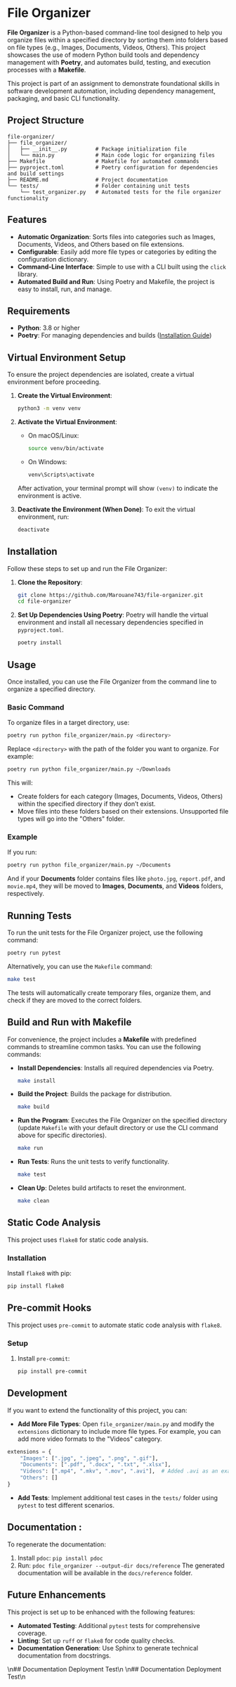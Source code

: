 # File Organizer

**File Organizer** is a Python-based command-line tool designed to help you organize files within a specified directory by sorting them into folders based on file types (e.g., Images, Documents, Videos, Others). This project showcases the use of modern Python build tools and dependency management with **Poetry**, and automates build, testing, and execution processes with a **Makefile**.

This project is part of an assignment to demonstrate foundational skills in software development automation, including dependency management, packaging, and basic CLI functionality.

## Project Structure

```
file-organizer/
├── file_organizer/
│   ├── __init__.py         # Package initialization file
│   └── main.py             # Main code logic for organizing files
├── Makefile                # Makefile for automated commands
├── pyproject.toml          # Poetry configuration for dependencies and build settings
├── README.md               # Project documentation
└── tests/                  # Folder containing unit tests
    └── test_organizer.py   # Automated tests for the file organizer functionality
```

## Features

- **Automatic Organization**: Sorts files into categories such as Images, Documents, Videos, and Others based on file extensions.
- **Configurable**: Easily add more file types or categories by editing the configuration dictionary.
- **Command-Line Interface**: Simple to use with a CLI built using the `click` library.
- **Automated Build and Run**: Using Poetry and Makefile, the project is easy to install, run, and manage.

## Requirements

- **Python**: 3.8 or higher
- **Poetry**: For managing dependencies and builds ([Installation Guide](https://python-poetry.org/docs/#installation))

## Virtual Environment Setup

To ensure the project dependencies are isolated, create a virtual environment before proceeding.

1. **Create the Virtual Environment**:
   ```bash
   python3 -m venv venv
   ```

2. **Activate the Virtual Environment**:
   - On macOS/Linux:
     ```bash
     source venv/bin/activate
     ```
   - On Windows:
     ```bash
     venv\Scripts\activate
     ```

   After activation, your terminal prompt will show `(venv)` to indicate the environment is active.

3. **Deactivate the Environment (When Done)**:
   To exit the virtual environment, run:
   ```bash
   deactivate
   ```

## Installation

Follow these steps to set up and run the File Organizer:

1. **Clone the Repository**:
   ```bash
   git clone https://github.com/Marouane743/file-organizer.git
   cd file-organizer
   ```

2. **Set Up Dependencies Using Poetry**:
   Poetry will handle the virtual environment and install all necessary dependencies specified in `pyproject.toml`.
   ```bash
   poetry install
   ```

## Usage

Once installed, you can use the File Organizer from the command line to organize a specified directory.

### Basic Command

To organize files in a target directory, use:

```bash
poetry run python file_organizer/main.py <directory>
```

Replace `<directory>` with the path of the folder you want to organize. For example:

```bash
poetry run python file_organizer/main.py ~/Downloads
```

This will:
- Create folders for each category (Images, Documents, Videos, Others) within the specified directory if they don’t exist.
- Move files into these folders based on their extensions. Unsupported file types will go into the "Others" folder.

### Example

If you run:

```bash
poetry run python file_organizer/main.py ~/Documents
```

And if your **Documents** folder contains files like `photo.jpg`, `report.pdf`, and `movie.mp4`, they will be moved to **Images**, **Documents**, and **Videos** folders, respectively.

## Running Tests

To run the unit tests for the File Organizer project, use the following command:

```bash
poetry run pytest
```

Alternatively, you can use the `Makefile` command:

```bash
make test
```

The tests will automatically create temporary files, organize them, and check if they are moved to the correct folders.

## Build and Run with Makefile

For convenience, the project includes a **Makefile** with predefined commands to streamline common tasks. You can use the following commands:

- **Install Dependencies**: Installs all required dependencies via Poetry.
  ```bash
  make install
  ```

- **Build the Project**: Builds the package for distribution.
  ```bash
  make build
  ```

- **Run the Program**: Executes the File Organizer on the specified directory (update `Makefile` with your default directory or use the CLI command above for specific directories).
  ```bash
  make run
  ```

- **Run Tests**: Runs the unit tests to verify functionality.
  ```bash
  make test
  ```

- **Clean Up**: Deletes build artifacts to reset the environment.
  ```bash
  make clean
  ```

## Static Code Analysis

This project uses `flake8` for static code analysis.

### Installation
Install `flake8` with pip:
```bash
pip install flake8
```
## Pre-commit Hooks

This project uses `pre-commit` to automate static code analysis with `flake8`.

### Setup
1. Install `pre-commit`:
   ```bash
   pip install pre-commit


## Development

If you want to extend the functionality of this project, you can:

- **Add More File Types**: Open `file_organizer/main.py` and modify the `extensions` dictionary to include more file types. For example, you can add more video formats to the "Videos" category.

```python
extensions = {
    "Images": [".jpg", ".jpeg", ".png", ".gif"],
    "Documents": [".pdf", ".docx", ".txt", ".xlsx"],
    "Videos": [".mp4", ".mkv", ".mov", ".avi"],  # Added .avi as an example
    "Others": []
}
```

- **Add Tests**: Implement additional test cases in the `tests/` folder using `pytest` to test different scenarios.

## Documentation : 

To regenerate the documentation:
1. Install `pdoc`: `pip install pdoc`
2. Run: `pdoc file_organizer --output-dir docs/reference`
The generated documentation will be available in the `docs/reference` folder.


## Future Enhancements

This project is set up to be enhanced with the following features:
- **Automated Testing**: Additional `pytest` tests for comprehensive coverage.
- **Linting**: Set up `ruff` or `flake8` for code quality checks.
- **Documentation Generation**: Use Sphinx to generate technical documentation from docstrings.

\n## Documentation Deployment Test\n
\n## Documentation Deployment Test\n
